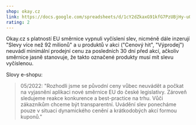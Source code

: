 ```yaml
---
shop: okay.cz
link: https://docs.google.com/spreadsheets/d/1cY2dZkaxG91kfG7PzUBjHy-uOTdL8cxu8WZj65bZcac/edit?usp=sharing
rating: 2
---
```


Okay.cz s platností EU směrnice vypnuli vyčíslení slev, nicméně dále inzerují "Slevy více než 92 milionů" a u produktů v akci ("Cenový hit", "Výprodej") neuvádí minimální prodejní cenu za posledních 30 dní před akcí, ačkoliv směrnice jasně stanovuje, že takto označené produkty musí mít slevu vyčíslenou.

Slovy e-shopu:

> 05/2022: "Rozhodli jsme se původní ceny vůbec neuvádět a počkat na vyjasnění aplikaci nové směrnice EU do české legislativy. Zároveň sledujeme reakce konkurence a best-practice na trhu. Vůči zákazníkům chceme být transparentní. Uvádění slev ponecháme pouze v situaci dynamického cenění a krátkodobých akcí formou kuponů."
